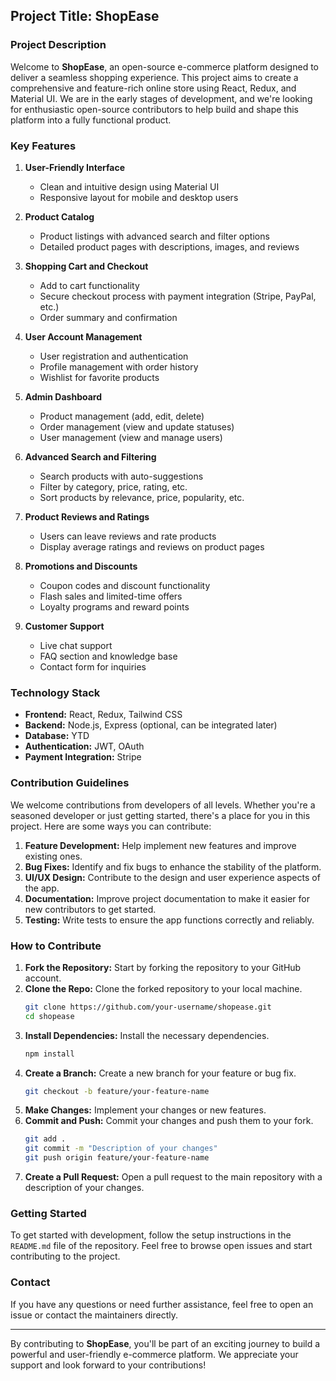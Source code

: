## Project Title: ShopEase

### Project Description

Welcome to **ShopEase**, an open-source e-commerce platform designed to deliver a seamless shopping experience. This project aims to create a comprehensive and feature-rich online store using React, Redux, and Material UI. We are in the early stages of development, and we're looking for enthusiastic open-source contributors to help build and shape this platform into a fully functional product.

### Key Features

1. **User-Friendly Interface**
   - Clean and intuitive design using Material UI
   - Responsive layout for mobile and desktop users

2. **Product Catalog**
   - Product listings with advanced search and filter options
   - Detailed product pages with descriptions, images, and reviews

3. **Shopping Cart and Checkout**
   - Add to cart functionality
   - Secure checkout process with payment integration (Stripe, PayPal, etc.)
   - Order summary and confirmation

4. **User Account Management**
   - User registration and authentication
   - Profile management with order history
   - Wishlist for favorite products

5. **Admin Dashboard**
   - Product management (add, edit, delete)
   - Order management (view and update statuses)
   - User management (view and manage users)

6. **Advanced Search and Filtering**
   - Search products with auto-suggestions
   - Filter by category, price, rating, etc.
   - Sort products by relevance, price, popularity, etc.

7. **Product Reviews and Ratings**
   - Users can leave reviews and rate products
   - Display average ratings and reviews on product pages

8. **Promotions and Discounts**
   - Coupon codes and discount functionality
   - Flash sales and limited-time offers
   - Loyalty programs and reward points

9. **Customer Support**
   - Live chat support
   - FAQ section and knowledge base
   - Contact form for inquiries

### Technology Stack

- **Frontend:** React, Redux, Tailwind CSS
- **Backend:** Node.js, Express (optional, can be integrated later)
- **Database:** YTD
- **Authentication:** JWT, OAuth
- **Payment Integration:** Stripe

### Contribution Guidelines

We welcome contributions from developers of all levels. Whether you're a seasoned developer or just getting started, there's a place for you in this project. Here are some ways you can contribute:

1. **Feature Development:** Help implement new features and improve existing ones.
2. **Bug Fixes:** Identify and fix bugs to enhance the stability of the platform.
3. **UI/UX Design:** Contribute to the design and user experience aspects of the app.
4. **Documentation:** Improve project documentation to make it easier for new contributors to get started.
5. **Testing:** Write tests to ensure the app functions correctly and reliably.

### How to Contribute

1. **Fork the Repository:** Start by forking the repository to your GitHub account.
2. **Clone the Repo:** Clone the forked repository to your local machine.
   ```bash
   git clone https://github.com/your-username/shopease.git
   cd shopease
   ```
3. **Install Dependencies:** Install the necessary dependencies.
   ```bash
   npm install
   ```
4. **Create a Branch:** Create a new branch for your feature or bug fix.
   ```bash
   git checkout -b feature/your-feature-name
   ```
5. **Make Changes:** Implement your changes or new features.
6. **Commit and Push:** Commit your changes and push them to your fork.
   ```bash
   git add .
   git commit -m "Description of your changes"
   git push origin feature/your-feature-name
   ```
7. **Create a Pull Request:** Open a pull request to the main repository with a description of your changes.

### Getting Started

To get started with development, follow the setup instructions in the `README.md` file of the repository. Feel free to browse open issues and start contributing to the project.

### Contact

If you have any questions or need further assistance, feel free to open an issue or contact the maintainers directly.

---

By contributing to **ShopEase**, you'll be part of an exciting journey to build a powerful and user-friendly e-commerce platform. We appreciate your support and look forward to your contributions!
